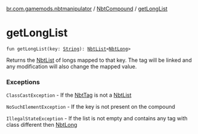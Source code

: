 [br.com.gamemods.nbtmanipulator](../index.md) / [NbtCompound](index.md) / [getLongList](./get-long-list.md)

# getLongList

`fun getLongList(key: `[`String`](https://kotlinlang.org/api/latest/jvm/stdlib/kotlin/-string/index.html)`): `[`NbtList`](../-nbt-list/index.md)`<`[`NbtLong`](../-nbt-long/index.md)`>`

Returns the [NbtList](../-nbt-list/index.md) of longs mapped to that key. The tag will be linked and any modification will
also change the mapped value.

### Exceptions

`ClassCastException` - If the [NbtTag](../-nbt-tag/index.md) is not a [NbtList](../-nbt-list/index.md)

`NoSuchElementException` - If the key is not present on the compound

`IllegalStateException` - If the list is not empty and contains any tag with class different then [NbtLong](../-nbt-long/index.md)